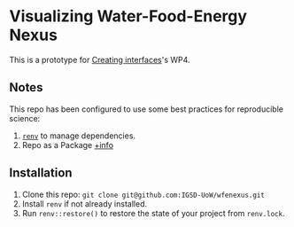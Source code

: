 # Visualizing Water-Food-Energy Nexus

This is a prototype for [Creating interfaces](https://creatinginterfaces.eifer.kit.edu/)'s WP4.

## Notes

This repo has been configured to use some best practices for reproducible science:

1. [`renv`](https://rstudio.github.io/renv/articles/renv.html) to manage dependencies.
2. Repo as a Package [+info](https://support.rstudio.com/hc/en-us/articles/200486488-Developing-Packages-with-RStudio)

## Installation

1. Clone this repo: `git clone git@github.com:IGSD-UoW/wfenexus.git`
2. Install `renv` if not already installed.
2. Run `renv::restore()` to restore the state of your project from `renv.lock`.

